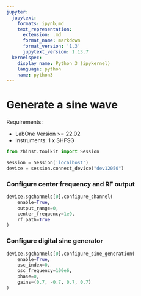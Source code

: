 ```yaml
---
jupyter:
  jupytext:
    formats: ipynb,md
    text_representation:
      extension: .md
      format_name: markdown
      format_version: '1.3'
      jupytext_version: 1.13.7
  kernelspec:
    display_name: Python 3 (ipykernel)
    language: python
    name: python3
---
```


# Generate a sine wave

Requirements:

* LabOne Version >= 22.02
* Instruments:
    1 x SHFSG

```python
from zhinst.toolkit import Session

session = Session('localhost')
device = session.connect_device("dev12050")
```

### Configure center frequency and RF output

```python
device.sgchannels[0].configure_channel(
    enable=True,
    output_range=0,
    center_frequency=1e9,
    rf_path=True
)
```

### Configure digital sine generator

```python
device.sgchannels[0].configure_sine_generation(
    enable=True,
    osc_index=0,
    osc_frequency=100e6,
    phase=0,
    gains=(0.7, -0.7, 0.7, 0.7)
)
```
